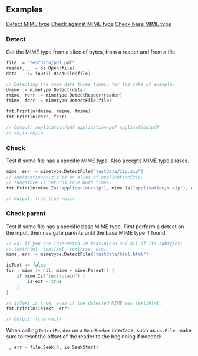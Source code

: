 ## Examples
[Detect MIME type](#detect)
[Check against MIME type](#check)
[Check base MIME type](#check-parent)

### Detect
Get the MIME type from a slice of bytes, from a reader and from a file.
```go
file := "testdata/pdf.pdf"
reader, _ := os.Open(file)
data, _ := ioutil.ReadFile(file)

// Detecting the same data three times, for the sake of example.
dmime := mimetype.Detect(data)
rmime, rerr := mimetype.DetectReader(reader)
fmime, ferr := mimetype.DetectFile(file)

fmt.Println(dmime, rmime, fmime)
fmt.Println(rerr, ferr)

// Output: application/pdf application/pdf application/pdf
// <nil> <nil>
```

### Check
Test if some file has a specific MIME type. Also accepts MIME type aliases.
```go
mime, err := mimetype.DetectFile("testdata/zip.zip")
// application/x-zip is an alias of application/zip,
// therefore Is returns true both times.
fmt.Println(mime.Is("application/zip"), mime.Is("application/x-zip"), err)

// Output: true true <nil>
```

### Check parent
Test if some file has a specific base MIME type. First perform a detect on the input, then navigate parents until the base MIME type if found.
```go
// Ex: if you are interested in text/plain and all of its subtypes:
// text/html, text/xml, text/csv, etc.
mime, err := mimetype.DetectFile("testdata/html.html")

isText := false
for ; mime != nil; mime = mime.Parent() {
	if mime.Is("text/plain") {
		isText = true
	}
}

// isText is true, even if the detected MIME was text/html.
fmt.Println(isText, err)

// Output: true <nil>
```
When calling `DetectReader` on a `ReadSeeker` interface, such as `os.File`, make sure
to reset the offset of the reader to the beginning if needed:
```go
_, err = file.Seek(0, io.SeekStart)
```

